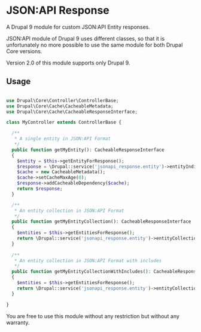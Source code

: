 # JSON:API Response

A Drupal 9 module for custom JSON:API Entity responses.

JSON:API module of Drupal 9 uses different classes, so that it is unfortunately no more possible 
to use the same module for both Drupal Core versions. 

Version 2.0 of this module supports only Drupal 9.

## Usage

```php

use Drupal\Core\Controller\ControllerBase;
use Drupal\Core\Cache\CacheableMetadata;
use Drupal\Core\Cache\CacheableResponseInterface;

class MyController extends ControllerBase {

  /**
   * A single entity in JSON:API Format
   */
  public function getMyEntity(): CacheableResponseInterface
  {
    $entity = $this->getEntityForResponse();
    $response = \Drupal::service('jsonapi_response.entity')->entityIndividualResponse($entity);
    $cache = new CacheableMetadata();
    $cache->setCacheMaxAge(0);
    $response->addCacheableDependency($cache);
    return $response;
  }

  /**
   * An entity collection in JSON:API Format
   */
  public function getMyEntityCollection(): CacheableResponseInterface
  {
    $entities = $this->getEntitiesForResponse();
    return \Drupal::service('jsonapi_response.entity')->entityCollectionResponse($entities);
  }
 
  /**
   * An entity collection in JSON:API Format with includes
   */
  public function getMyEntityCollectionWithIncludes(): CacheableResponseInterface
  {
    $entities = $this->getEntitiesForResponse();
    return \Drupal::service('jsonapi_response.entity')->entityCollectionResponse($entities, [$fieldName1, $fieldName2]);
  }

}

```

You are free to use this module without any restriction but without any warranty. 